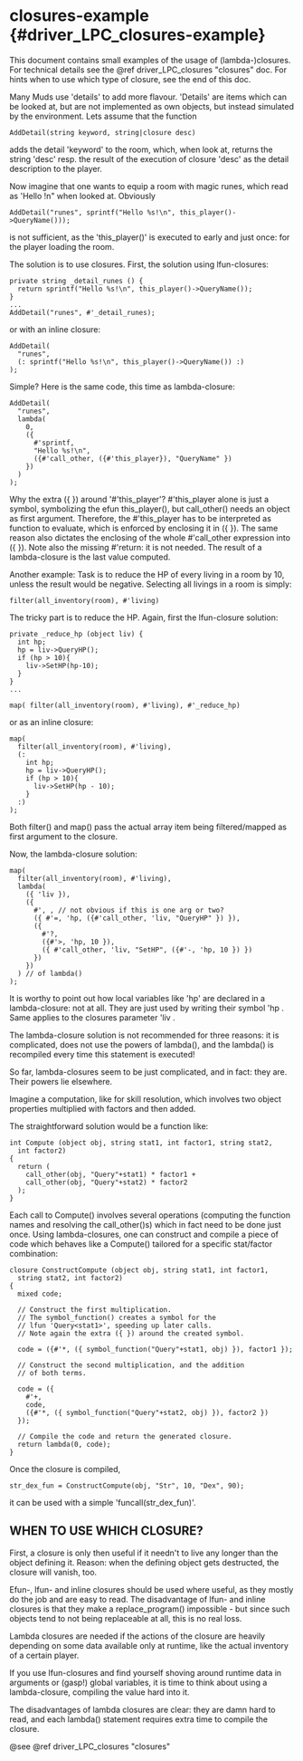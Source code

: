 closures-example {#driver_LPC_closures-example}
===============================================
This document contains small examples of the usage of (lambda-)closures. For technical details see the @ref driver_LPC_closures "closures" doc. For hints when to use which type of closure, see the end of this doc.

Many Muds use 'details' to add more flavour. 'Details' are items which can be looked at, but are not implemented as own objects, but instead simulated by the environment. Lets assume that the function

~~~{.c}
AddDetail(string keyword, string|closure desc)

~~~
adds the detail 'keyword' to the room, which, when look at, returns the string 'desc' resp. the result of the execution of closure 'desc' as the detail description to the player.

Now imagine that one wants to equip a room with magic runes, which read as 'Hello <playername>!n" when looked at. Obviously

~~~{.c}
AddDetail("runes", sprintf("Hello %s!\n", this_player()->QueryName()));

~~~
is not sufficient, as the 'this_player()' is executed to early and just once: for the player loading the room.

The solution is to use closures. First, the solution using lfun-closures:

~~~{.c}
private string _detail_runes () {
  return sprintf("Hello %s!\n", this_player()->QueryName());
}
...
AddDetail("runes", #'_detail_runes);

~~~
or with an inline closure:

~~~{.c}
AddDetail(
  "runes",
  (: sprintf("Hello %s!\n", this_player()->QueryName()) :)
);

~~~
Simple? Here is the same code, this time as lambda-closure:

~~~{.c}
AddDetail(
  "runes",
  lambda(
    0,
    ({
      #'sprintf,
      "Hello %s!\n",
      ({#'call_other, ({#'this_player}), "QueryName" })
    })
  )
);

~~~
Why the extra ({ }) around '#'this_player'? #'this_player alone is just a symbol, symbolizing the efun this_player(), but call_other() needs an object as first argument. Therefore, the #'this_player has to be interpreted as function to evaluate, which is enforced by enclosing it in ({ }). The same reason also dictates the enclosing of the whole #'call_other expression into ({ }). Note also the missing #'return: it is not needed. The result of a lambda-closure is the last value computed.

Another example: Task is to reduce the HP of every living in a room by 10, unless the result would be negative. Selecting all livings in a room is simply:

~~~{.c}
filter(all_inventory(room), #'living)

~~~
The tricky part is to reduce the HP. Again, first the lfun-closure solution:

~~~{.c}
private _reduce_hp (object liv) {
  int hp;
  hp = liv->QueryHP();
  if (hp > 10){
    liv->SetHP(hp-10);
  }
}
...

map( filter(all_inventory(room), #'living), #'_reduce_hp)

~~~
or as an inline closure:

~~~{.c}
map(
  filter(all_inventory(room), #'living),
  (:
    int hp;
    hp = liv->QueryHP();
    if (hp > 10){
      liv->SetHP(hp - 10);
    }
  :)
);

~~~
Both filter() and map() pass the actual array item being filtered/mapped as first argument to the closure.

Now, the lambda-closure solution:

~~~{.c}
map(
  filter(all_inventory(room), #'living),
  lambda(
    ({ 'liv }),
    ({
      #', , // not obvious if this is one arg or two?
      ({ #'=, 'hp, ({#'call_other, 'liv, "QueryHP" }) }),
      ({
        #'?,
        ({#'>, 'hp, 10 }),
        ({ #'call_other, 'liv, "SetHP", ({#'-, 'hp, 10 }) })
      })
    })
  ) // of lambda()
);

~~~
It is worthy to point out how local variables like 'hp' are declared in a lambda-closure: not at all. They are just used by writing their symbol 'hp . Same applies to the closures parameter 'liv .

The lambda-closure solution is not recommended for three reasons: it is complicated, does not use the powers of lambda(), and the lambda() is recompiled every time this statement is executed!

So far, lambda-closures seem to be just complicated, and in fact: they are. Their powers lie elsewhere.

Imagine a computation, like for skill resolution, which involves two object properties multiplied with factors and then added.

The straightforward solution would be a function like:

~~~{.c}
int Compute (object obj, string stat1, int factor1, string stat2,
  int factor2)
{
  return (
    call_other(obj, "Query"+stat1) * factor1 +
    call_other(obj, "Query"+stat2) * factor2
  );
}

~~~
Each call to Compute() involves several operations (computing the function names and resolving the call_other()s) which in fact need to be done just once. Using lambda-closures, one can construct and compile a piece of code which behaves like a Compute() tailored for a specific stat/factor combination:

~~~{.c}
closure ConstructCompute (object obj, string stat1, int factor1,
  string stat2, int factor2)
{
  mixed code;

  // Construct the first multiplication.
  // The symbol_function() creates a symbol for the
  // lfun 'Query<stat1>', speeding up later calls.
  // Note again the extra ({ }) around the created symbol.

  code = ({#'*, ({ symbol_function("Query"+stat1, obj) }), factor1 });

  // Construct the second multiplication, and the addition
  // of both terms.

  code = ({
    #'+,
    code,
    ({#'*, ({ symbol_function("Query"+stat2, obj) }), factor2 })
  });

  // Compile the code and return the generated closure.
  return lambda(0, code);
}

~~~
Once the closure is compiled,

~~~{.c}
str_dex_fun = ConstructCompute(obj, "Str", 10, "Dex", 90);

~~~
it can be used with a simple 'funcall(str_dex_fun)'.

## WHEN TO USE WHICH CLOSURE? #

First, a closure is only then useful if it needn't to live any longer than the object defining it. Reason: when the defining object gets destructed, the closure will vanish, too.

Efun-, lfun- and inline closures should be used where useful, as they mostly do the job and are easy to read. The disadvantage of lfun- and inline closures is that they make a replace_program() impossible - but since such objects tend to not being replaceable at all, this is no real loss.

Lambda closures are needed if the actions of the closure are heavily depending on some data available only at runtime, like the actual inventory of a certain player.

If you use lfun-closures and find yourself shoving around runtime data in arguments or (gasp!) global variables, it is time to think about using a lambda-closure, compiling the value hard into it.

The disadvantages of lambda closures are clear: they are damn hard to read, and each lambda() statement requires extra time to compile the closure.

@see @ref driver_LPC_closures "closures"
